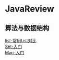 # JavaReview

## 算法与数据结构 
[list-常用List对比](算法与数据结构/补充1-list.md) <br>
[Set-入门](算法与数据结构/补充2-set.md)<br>
[Map-入门](算法与数据结构/补充3-map)<br>
